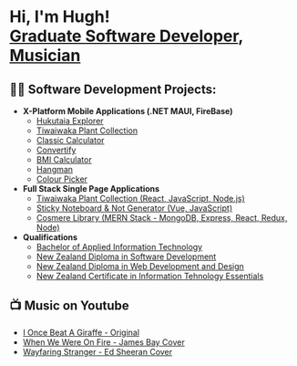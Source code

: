 <h1>Hi, I'm Hugh! <br/><a href="www.linkedin.com/in/hugh-white-8b024b301">Graduate Software Developer</a>, <a href="https://www.youtube.com/@RenoNowhere">Musician</a></h1>

<h2>👨‍💻 Software Development Projects:</h2>

- <b>X-Platform Mobile Applications (.NET MAUI, FireBase)</b>
  - [Hukutaia Explorer](https://github.com/Hugh-White/Hukutaia-Explorer-Mobile-App)
  - [Tiwaiwaka Plant Collection](https://github.com/Hugh-White/Tiwaiwaka-Plants/tree/main)
  - [Classic Calculator](https://github.com/Hugh-White/Classic-Calculator)
  - [Convertify](https://github.com/Hugh-White/Convertify)
  - [BMI Calculator](https://github.com/Hugh-White/Fatty-Calc)
  - [Hangman]()
  - [Colour Picker]()
- <b>Full Stack Single Page Applications</b>
  - [Tiwaiwaka Plant Collection (React, JavaScript, Node.js)]()
  - [Sticky Noteboard & Not Generator (Vue, JavaScript)]()
  - [Cosmere Library (MERN Stack - MongoDB, Express, React, Redux, Node)]()
- <b>Qualifications</b>
  - [Bachelor of Applied Information Technology]()
  - [New Zealand Diploma in Software Development]()
  - [New Zealand Diploma in Web Development and Design]()
  - [New Zealand Certificate in Information Tehnology Essentials]()

<h2>📺 Music on Youtube</h2>

- [I Once Beat A Giraffe - Original](https://www.youtube.com/watch?v=W4j1_hoM1aA)
- [When We Were On Fire - James Bay Cover](https://www.youtube.com/watch?v=oEv0tdDckco)
- [Wayfaring Stranger - Ed Sheeran Cover](https://www.youtube.com/watch?v=G04OPg84N34)

<!--
<h2> 🤳 Connect with me:</h2>

[<img align="left" alt="HughWhite | YouTube" width="22px" src="https://cdn.jsdelivr.net/npm/simple-icons@v3/icons/youtube.svg" />][youtube]
[<img align="left" alt="HughWhite | LinkedIn" width="22px" src="https://cdn.jsdelivr.net/npm/simple-icons@v3/icons/linkedin.svg" />][linkedin]
[<img align="left" alt="HughWhite | Instagram" width="22px" src="https://cdn.jsdelivr.net/npm/simple-icons@v3/icons/instagram.svg" />][instagram]

[youtube]: https://www.youtube.com/@RenoNowhere
[instagram]: https://www.instagram.com/renonowhere/
[linkedin]: www.linkedin.com/in/hugh-white-8b024b301
--!>

